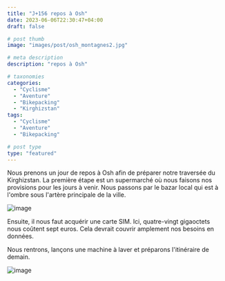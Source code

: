 ```yaml
---
title: "J+156 repos à Osh"
date: 2023-06-06T22:30:47+04:00
draft: false

# post thumb
image: "images/post/osh_montagnes2.jpg"

# meta description
description: "repos à Osh"

# taxonomies
categories:
  - "Cyclisme" 
  - "Aventure" 
  - "Bikepacking"
  - "Kirghizstan" 
tags:
  - "Cyclisme" 
  - "Aventure" 
  - "Bikepacking" 

# post type
type: "featured"
---
```


Nous prenons un jour de repos à Osh afin de préparer notre traversée du Kirghizstan. La première étape est un supermarché où nous faisons nos provisions pour les jours à venir. Nous passons par le bazar local qui est à l'ombre sous l'artère principale de la ville. 

![image](../../images/post/osh_fresque.jpg)

Ensuite, il nous faut acquérir une carte SIM. Ici, quatre-vingt gigaoctets nous coûtent sept euros. Cela devrait couvrir amplement nos besoins en données. 

Nous rentrons, lançons une machine à laver et préparons l'itinéraire de demain. 

![image](../../images/post/osh_drapeau.jpg)
